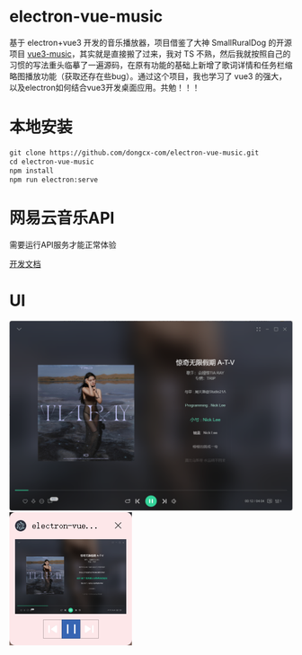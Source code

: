 # electron-vue-music
基于 electron+vue3 开发的音乐播放器，项目借鉴了大神 SmallRuralDog 的开源项目 [vue3-music](https://github.com/SmallRuralDog/vue3-music  "vue3-music")，其实就是直接搬了过来，我对 TS 不熟，然后我就按照自己的习惯的写法重头临摹了一遍源码，在原有功能的基础上新增了歌词详情和任务栏缩略图播放功能（获取还存在些bug）。通过这个项目，我也学习了 vue3 的强大，以及electron如何结合vue3开发桌面应用。共勉！！！

# 本地安装
```
git clone https://github.com/dongcx-com/electron-vue-music.git
cd electron-vue-music
npm install
npm run electron:serve
```
# 网易云音乐API
需要运行API服务才能正常体验  

[开发文档](https://binaryify.github.io/NeteaseCloudMusicApi/#/)

# UI
![歌词详情](https://github.com/dongcx-com/electron-vue-music/blob/main/extraUI/lyric_detail.png)  
![缩略图](https://github.com/dongcx-com/electron-vue-music/blob/main/extraUI/thumbar.png)


